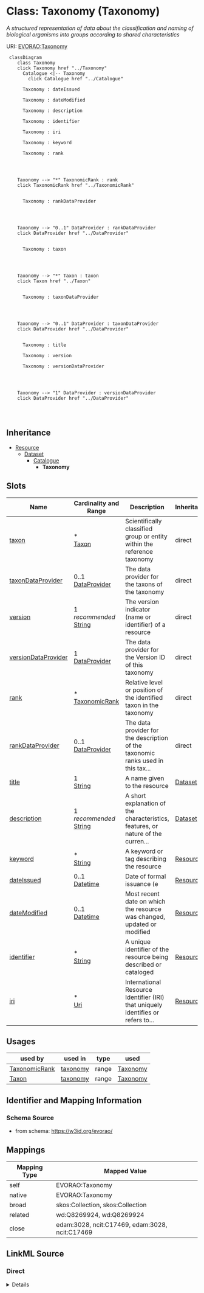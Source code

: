 

# Class: Taxonomy (Taxonomy) 


_A structured representation of data about the classification and naming of biological organisms into groups according to shared characteristics_





URI: [EVORAO:Taxonomy](https://w3id.org/evorao/Taxonomy)






```mermaid
 classDiagram
    class Taxonomy
    click Taxonomy href "../Taxonomy"
      Catalogue <|-- Taxonomy
        click Catalogue href "../Catalogue"
      
      Taxonomy : dateIssued
        
      Taxonomy : dateModified
        
      Taxonomy : description
        
      Taxonomy : identifier
        
      Taxonomy : iri
        
      Taxonomy : keyword
        
      Taxonomy : rank
        
          
    
    
    Taxonomy --> "*" TaxonomicRank : rank
    click TaxonomicRank href "../TaxonomicRank"

        
      Taxonomy : rankDataProvider
        
          
    
    
    Taxonomy --> "0..1" DataProvider : rankDataProvider
    click DataProvider href "../DataProvider"

        
      Taxonomy : taxon
        
          
    
    
    Taxonomy --> "*" Taxon : taxon
    click Taxon href "../Taxon"

        
      Taxonomy : taxonDataProvider
        
          
    
    
    Taxonomy --> "0..1" DataProvider : taxonDataProvider
    click DataProvider href "../DataProvider"

        
      Taxonomy : title
        
      Taxonomy : version
        
      Taxonomy : versionDataProvider
        
          
    
    
    Taxonomy --> "1" DataProvider : versionDataProvider
    click DataProvider href "../DataProvider"

        
      
```





## Inheritance
* [Resource](Resource.md)
    * [Dataset](Dataset.md)
        * [Catalogue](Catalogue.md)
            * **Taxonomy**



## Slots

| Name | Cardinality and Range | Description | Inheritance |
| ---  | --- | --- | --- |
| [taxon](taxon.md) | * <br/> [Taxon](Taxon.md) | Scientifically classified group or entity within the reference taxonomy | direct |
| [taxonDataProvider](taxonDataProvider.md) | 0..1 <br/> [DataProvider](DataProvider.md) | The data provider for the taxons of the taxonomy | direct |
| [version](version.md) | 1 _recommended_ <br/> [String](String.md) | The version indicator (name or identifier) of a resource | direct |
| [versionDataProvider](versionDataProvider.md) | 1 <br/> [DataProvider](DataProvider.md) | The data provider for the Version ID of this taxonomy | direct |
| [rank](rank.md) | * <br/> [TaxonomicRank](TaxonomicRank.md) | Relative level or position of the identified taxon in the taxonomy | direct |
| [rankDataProvider](rankDataProvider.md) | 0..1 <br/> [DataProvider](DataProvider.md) | The data provider for the description of the taxonomic ranks used in this tax... | direct |
| [title](title.md) | 1 <br/> [String](String.md) | A name given to the resource | [Dataset](Dataset.md) |
| [description](description.md) | 1 _recommended_ <br/> [String](String.md) | A short explanation of the characteristics, features, or nature of the curren... | [Dataset](Dataset.md) |
| [keyword](keyword.md) | * <br/> [String](String.md) | A keyword or tag describing the resource | [Resource](Resource.md) |
| [dateIssued](dateIssued.md) | 0..1 <br/> [Datetime](Datetime.md) | Date of formal issuance (e | [Resource](Resource.md) |
| [dateModified](dateModified.md) | 0..1 <br/> [Datetime](Datetime.md) | Most recent date on which the resource was changed, updated or modified | [Resource](Resource.md) |
| [identifier](identifier.md) | * <br/> [String](String.md) | A unique identifier of the resource being described or cataloged | [Resource](Resource.md) |
| [iri](iri.md) | * <br/> [Uri](Uri.md) | International Resource Identifier (IRI) that uniquely identifies or refers to... | [Resource](Resource.md) |





## Usages

| used by | used in | type | used |
| ---  | --- | --- | --- |
| [TaxonomicRank](TaxonomicRank.md) | [taxonomy](taxonomy.md) | range | [Taxonomy](Taxonomy.md) |
| [Taxon](Taxon.md) | [taxonomy](taxonomy.md) | range | [Taxonomy](Taxonomy.md) |






## Identifier and Mapping Information







### Schema Source


* from schema: https://w3id.org/evorao/




## Mappings

| Mapping Type | Mapped Value |
| ---  | ---  |
| self | EVORAO:Taxonomy |
| native | EVORAO:Taxonomy |
| broad | skos:Collection, skos:Collection |
| related | wd:Q8269924, wd:Q8269924 |
| close | edam:3028, ncit:C17469, edam:3028, ncit:C17469 |







## LinkML Source

<!-- TODO: investigate https://stackoverflow.com/questions/37606292/how-to-create-tabbed-code-blocks-in-mkdocs-or-sphinx -->

### Direct

<details>
```yaml
name: Taxonomy
description: A structured representation of data about the classification and naming
  of biological organisms into groups according to shared characteristics
title: Taxonomy
from_schema: https://w3id.org/evorao/
close_mappings:
- edam:3028
- ncit:C17469
- edam:3028
- ncit:C17469
related_mappings:
- wd:Q8269924
- wd:Q8269924
broad_mappings:
- skos:Collection
- skos:Collection
is_a: Catalogue
slots:
- taxon
- taxonDataProvider
- version
- versionDataProvider
- rank
- rankDataProvider
slot_usage:
  taxon:
    name: taxon
    description: Scientifically classified group or entity within the reference taxonomy
    title: taxon
    close_mappings:
    - schema:taxonomicRange
    - dwc:taxonID
    - dwc:toTaxon
    related_mappings:
    - dwc:Taxon
    domain_of:
    - Taxonomy
    - PathogenIdentification
    - ClinicalGroup
    range: Taxon
    required: false
    multivalued: true
  taxonDataProvider:
    name: taxonDataProvider
    description: The data provider for the taxons of the taxonomy
    title: taxon data provider
    domain_of:
    - Taxonomy
    range: DataProvider
    required: false
    multivalued: false
  version:
    name: version
    description: The version indicator (name or identifier) of a resource
    title: version
    exact_mappings:
    - pav:version
    close_mappings:
    - wdp:P393
    - schema:version
    related_mappings:
    - schema:identifier
    slot_uri: dcat:version
    domain_of:
    - Taxonomy
    - Dataset
    - Version
    range: string
    required: true
    multivalued: false
  versionDataProvider:
    name: versionDataProvider
    description: The data provider for the Version ID of this taxonomy
    title: version data provider
    domain_of:
    - Taxonomy
    range: DataProvider
    required: true
    multivalued: false
  rank:
    name: rank
    description: Relative level or position of the identified taxon in the taxonomy
    title: rank
    exact_mappings:
    - wdp:P105
    close_mappings:
    - dwc:taxonRank
    - schema:taxonRank
    - biolink:has_taxonomic_rank
    related_mappings:
    - taxrank:1000000
    - ncbitaxon:has_rank
    domain_of:
    - Taxonomy
    - Taxon
    range: TaxonomicRank
    required: false
    multivalued: true
  rankDataProvider:
    name: rankDataProvider
    description: The data provider for the description of the taxonomic ranks used
      in this taxonomy
    title: rank data provider
    domain_of:
    - Taxonomy
    range: DataProvider
    required: false
    multivalued: false

```
</details>

### Induced

<details>
```yaml
name: Taxonomy
description: A structured representation of data about the classification and naming
  of biological organisms into groups according to shared characteristics
title: Taxonomy
from_schema: https://w3id.org/evorao/
close_mappings:
- edam:3028
- ncit:C17469
- edam:3028
- ncit:C17469
related_mappings:
- wd:Q8269924
- wd:Q8269924
broad_mappings:
- skos:Collection
- skos:Collection
is_a: Catalogue
slot_usage:
  taxon:
    name: taxon
    description: Scientifically classified group or entity within the reference taxonomy
    title: taxon
    close_mappings:
    - schema:taxonomicRange
    - dwc:taxonID
    - dwc:toTaxon
    related_mappings:
    - dwc:Taxon
    domain_of:
    - Taxonomy
    - PathogenIdentification
    - ClinicalGroup
    range: Taxon
    required: false
    multivalued: true
  taxonDataProvider:
    name: taxonDataProvider
    description: The data provider for the taxons of the taxonomy
    title: taxon data provider
    domain_of:
    - Taxonomy
    range: DataProvider
    required: false
    multivalued: false
  version:
    name: version
    description: The version indicator (name or identifier) of a resource
    title: version
    exact_mappings:
    - pav:version
    close_mappings:
    - wdp:P393
    - schema:version
    related_mappings:
    - schema:identifier
    slot_uri: dcat:version
    domain_of:
    - Taxonomy
    - Dataset
    - Version
    range: string
    required: true
    multivalued: false
  versionDataProvider:
    name: versionDataProvider
    description: The data provider for the Version ID of this taxonomy
    title: version data provider
    domain_of:
    - Taxonomy
    range: DataProvider
    required: true
    multivalued: false
  rank:
    name: rank
    description: Relative level or position of the identified taxon in the taxonomy
    title: rank
    exact_mappings:
    - wdp:P105
    close_mappings:
    - dwc:taxonRank
    - schema:taxonRank
    - biolink:has_taxonomic_rank
    related_mappings:
    - taxrank:1000000
    - ncbitaxon:has_rank
    domain_of:
    - Taxonomy
    - Taxon
    range: TaxonomicRank
    required: false
    multivalued: true
  rankDataProvider:
    name: rankDataProvider
    description: The data provider for the description of the taxonomic ranks used
      in this taxonomy
    title: rank data provider
    domain_of:
    - Taxonomy
    range: DataProvider
    required: false
    multivalued: false
attributes:
  taxon:
    name: taxon
    description: Scientifically classified group or entity within the reference taxonomy
    title: taxon
    comments:
    - The taxon of the highest rank known that can be used to classify a pathogen
      or group of pathogens (e.g viruses) in the reference taxonomy
    from_schema: https://w3id.org/evorao/
    close_mappings:
    - schema:taxonomicRange
    - dwc:taxonID
    - dwc:toTaxon
    related_mappings:
    - dwc:Taxon
    rank: 1000
    alias: taxon
    owner: Taxonomy
    domain_of:
    - Taxonomy
    - PathogenIdentification
    - ClinicalGroup
    range: Taxon
    required: false
    multivalued: true
  taxonDataProvider:
    name: taxonDataProvider
    description: The data provider for the taxons of the taxonomy
    title: taxon data provider
    from_schema: https://w3id.org/evorao/
    rank: 1000
    alias: taxonDataProvider
    owner: Taxonomy
    domain_of:
    - Taxonomy
    range: DataProvider
    required: false
    multivalued: false
  version:
    name: version
    description: The version indicator (name or identifier) of a resource
    title: version
    from_schema: https://w3id.org/evorao/
    exact_mappings:
    - pav:version
    close_mappings:
    - wdp:P393
    - schema:version
    related_mappings:
    - schema:identifier
    rank: 1000
    slot_uri: dcat:version
    alias: version
    owner: Taxonomy
    domain_of:
    - Taxonomy
    - Dataset
    - Version
    range: string
    required: true
    recommended: true
    multivalued: false
  versionDataProvider:
    name: versionDataProvider
    description: The data provider for the Version ID of this taxonomy
    title: version data provider
    from_schema: https://w3id.org/evorao/
    rank: 1000
    alias: versionDataProvider
    owner: Taxonomy
    domain_of:
    - Taxonomy
    range: DataProvider
    required: true
    multivalued: false
  rank:
    name: rank
    description: Relative level or position of the identified taxon in the taxonomy
    title: rank
    from_schema: https://w3id.org/evorao/
    exact_mappings:
    - wdp:P105
    close_mappings:
    - dwc:taxonRank
    - schema:taxonRank
    - biolink:has_taxonomic_rank
    related_mappings:
    - taxrank:1000000
    - ncbitaxon:has_rank
    rank: 1000
    alias: rank
    owner: Taxonomy
    domain_of:
    - Taxonomy
    - Taxon
    range: TaxonomicRank
    required: false
    multivalued: true
  rankDataProvider:
    name: rankDataProvider
    description: The data provider for the description of the taxonomic ranks used
      in this taxonomy
    title: rank data provider
    from_schema: https://w3id.org/evorao/
    rank: 1000
    alias: rankDataProvider
    owner: Taxonomy
    domain_of:
    - Taxonomy
    range: DataProvider
    required: false
    multivalued: false
  title:
    name: title
    description: A name given to the resource
    title: title
    comments:
    - 'The title of the item should be as short and descriptive as possible. E.g.
      for virus products it should basically be based on the following Pattern: ''Virus
      name'', ''virus host type'', ''collection year'', ''country of collection''
      ex ''suspected epidemiological origin'', ''genotype'', ''strain'', ''variant
      name or specific feature'
    from_schema: https://w3id.org/evorao/
    exact_mappings:
    - schema:name
    - rdfs:label
    rank: 1000
    slot_uri: dct:title
    alias: title
    owner: Taxonomy
    domain_of:
    - Dataset
    - DataService
    - Publication
    - Term
    - License
    - Certification
    range: string
    required: true
    multivalued: false
  description:
    name: description
    description: A short explanation of the characteristics, features, or nature of
      the current item
    title: description
    comments:
    - Describe this item in few lines. This description will serve as a summary to
      present the resource.
    from_schema: https://w3id.org/evorao/
    exact_mappings:
    - schema:description
    close_mappings:
    - schema:description
    rank: 1000
    slot_uri: dct:description
    alias: description
    owner: Taxonomy
    domain_of:
    - Dataset
    - DataService
    - Term
    - PersonOrOrganization
    - File
    - ContactPoint
    - License
    - Certification
    range: string
    required: true
    recommended: true
    multivalued: false
  keyword:
    name: keyword
    description: A keyword or tag describing the resource
    title: keyword
    from_schema: https://w3id.org/evorao/
    rank: 1000
    slot_uri: dcat:keyword
    alias: keyword
    owner: Taxonomy
    domain_of:
    - Resource
    range: string
    required: false
    multivalued: true
  dateIssued:
    name: dateIssued
    description: Date of formal issuance (e.g., publication) of the resource
    title: date issued
    comments:
    - encoded using the relevant ISO 8601 Date and Time compliant string [DATETIME]
    from_schema: https://w3id.org/evorao/
    exact_mappings:
    - sepio:0000051
    close_mappings:
    - schema:datePublished
    - schema:dateCreated
    rank: 1000
    slot_uri: dct:issued
    alias: dateIssued
    owner: Taxonomy
    domain_of:
    - Resource
    range: datetime
    required: false
    multivalued: false
  dateModified:
    name: dateModified
    description: Most recent date on which the resource was changed, updated or modified
    title: date modified
    comments:
    - encoded using the relevant ISO 8601 Date and Time compliant string [DATETIME]
    from_schema: https://w3id.org/evorao/
    exact_mappings:
    - sepio:0000036
    close_mappings:
    - schema:dateModified
    rank: 1000
    slot_uri: dct:modified
    alias: dateModified
    owner: Taxonomy
    domain_of:
    - Resource
    range: datetime
    required: false
    multivalued: false
  identifier:
    name: identifier
    description: A unique identifier of the resource being described or cataloged
    title: identifier
    comments:
    - The identifier is a text string which is assigned to the resource to provide
      an unambiguous reference within a particular context. Persistent identifiers
      should be provided as HTTP URIs
    from_schema: https://w3id.org/evorao/
    exact_mappings:
    - schema:identifier
    rank: 1000
    slot_uri: dct:identifier
    alias: identifier
    owner: Taxonomy
    domain_of:
    - Resource
    range: string
    required: false
    multivalued: true
  iri:
    name: iri
    description: International Resource Identifier (IRI) that uniquely identifies
      or refers to the resource. IRIs include URIs, and URIs include URLs
    title: IRI
    comments:
    - An IRI is a global identifier standardized by IETF RFC 3987. It may or may not
      be resolvable on the web. IRIs include URIs, and URIs include URLs
    from_schema: https://w3id.org/evorao/
    rank: 1000
    is_a: identifier
    alias: iri
    owner: Taxonomy
    domain_of:
    - Resource
    range: uri
    required: false
    multivalued: true

```
</details>